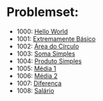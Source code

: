 # Problemset:
  * 1000: [Hello World](https://www.urionlinejudge.com.br/judge/pt/problems/view/1000)
  * 1001: [Extremamente Básico](https://www.urionlinejudge.com.br/judge/pt/problems/view/1001)
  * 1002: [Área do Círculo](https://www.urionlinejudge.com.br/judge/pt/problems/view/1002)
  * 1003: [Soma Simples](https://www.urionlinejudge.com.br/judge/pt/problems/view/1003)
  * 1004: [Produto Simples](https://www.urionlinejudge.com.br/judge/pt/problems/view/1004)
  * 1005: [Média 1](https://www.urionlinejudge.com.br/judge/pt/problems/view/1005)
  * 1006: [Média 2](https://www.urionlinejudge.com.br/judge/pt/problems/view/1006)
  * 1007: [Diferença](https://www.urionlinejudge.com.br/judge/pt/problems/view/1007)
  * 1008: [Salário](https://www.urionlinejudge.com.br/judge/pt/problems/view/1008)
